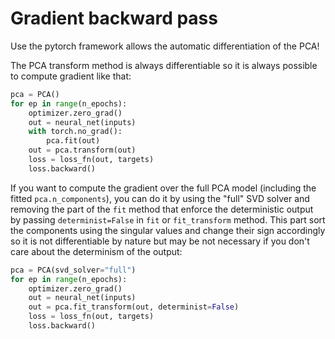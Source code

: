 # Gradient backward pass

Use the pytorch framework allows the automatic differentiation of the PCA!

The PCA transform method is always differentiable so it is always possible to
compute gradient like that:

```python
pca = PCA()
for ep in range(n_epochs):
    optimizer.zero_grad()
    out = neural_net(inputs)
    with torch.no_grad():
        pca.fit(out)
    out = pca.transform(out)
    loss = loss_fn(out, targets)
    loss.backward()
```

If you want to compute the gradient over the full PCA model (including the
fitted `pca.n_components`), you can do it by using the "full" SVD solver
and removing the part of the `fit` method that enforce the deterministic
output by passing `determinist=False` in `fit` or `fit_transform` method.
This part sort the components using the singular values and change their sign
accordingly so it is not differentiable by nature but may be not necessary if
you don't care about the determinism of the output:

```python
pca = PCA(svd_solver="full")
for ep in range(n_epochs):
    optimizer.zero_grad()
    out = neural_net(inputs)
    out = pca.fit_transform(out, determinist=False)
    loss = loss_fn(out, targets)
    loss.backward()
```
